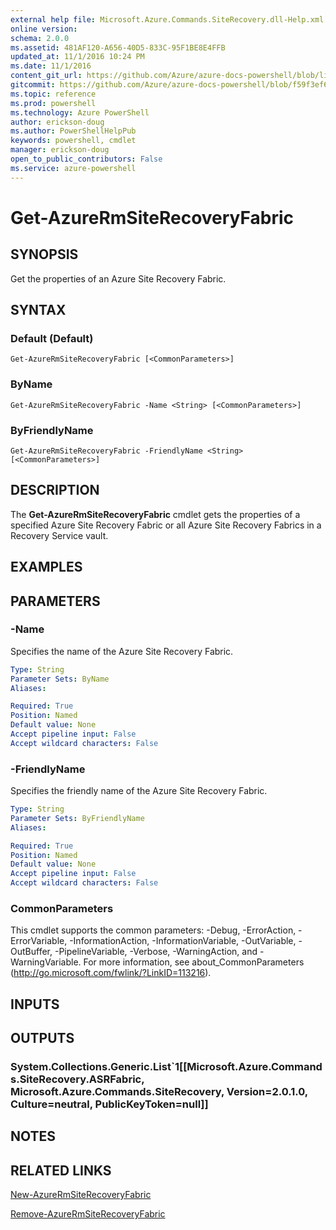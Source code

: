 ```yaml
---
external help file: Microsoft.Azure.Commands.SiteRecovery.dll-Help.xml
online version: 
schema: 2.0.0
ms.assetid: 481AF120-A656-40D5-833C-95F1BE8E4FFB
updated_at: 11/1/2016 10:24 PM
ms.date: 11/1/2016
content_git_url: https://github.com/Azure/azure-docs-powershell/blob/live/azureps-cmdlets-docs/ResourceManager/AzureRM.SiteRecovery/v3.1.0/Get-AzureRmSiteRecoveryFabric.md
gitcommit: https://github.com/Azure/azure-docs-powershell/blob/f59f3ef60bc592383812213e69fd77ba950759ed/azureps-cmdlets-docs/ResourceManager/AzureRM.SiteRecovery/v3.1.0/Get-AzureRmSiteRecoveryFabric.md
ms.topic: reference
ms.prod: powershell
ms.technology: Azure PowerShell
author: erickson-doug
ms.author: PowerShellHelpPub
keywords: powershell, cmdlet
manager: erickson-doug
open_to_public_contributors: False
ms.service: azure-powershell
---
```


# Get-AzureRmSiteRecoveryFabric

## SYNOPSIS
Get the properties of an Azure Site Recovery Fabric.

## SYNTAX

### Default (Default)
```
Get-AzureRmSiteRecoveryFabric [<CommonParameters>]
```

### ByName
```
Get-AzureRmSiteRecoveryFabric -Name <String> [<CommonParameters>]
```

### ByFriendlyName
```
Get-AzureRmSiteRecoveryFabric -FriendlyName <String> [<CommonParameters>]
```

## DESCRIPTION
The **Get-AzureRmSiteRecoveryFabric** cmdlet gets the properties of a specified Azure Site Recovery Fabric or all Azure Site Recovery Fabrics in a Recovery Service vault.

## EXAMPLES


## PARAMETERS

### -Name
Specifies the name of the Azure Site Recovery Fabric.

```yaml
Type: String
Parameter Sets: ByName
Aliases:

Required: True
Position: Named
Default value: None
Accept pipeline input: False
Accept wildcard characters: False
```

### -FriendlyName
Specifies the friendly name of the Azure Site Recovery Fabric.

```yaml
Type: String
Parameter Sets: ByFriendlyName
Aliases:

Required: True
Position: Named
Default value: None
Accept pipeline input: False
Accept wildcard characters: False
```

### CommonParameters
This cmdlet supports the common parameters: -Debug, -ErrorAction, -ErrorVariable, -InformationAction, -InformationVariable, -OutVariable, -OutBuffer, -PipelineVariable, -Verbose, -WarningAction, and -WarningVariable. For more information, see about_CommonParameters (http://go.microsoft.com/fwlink/?LinkID=113216).

## INPUTS

## OUTPUTS

### System.Collections.Generic.List`1[[Microsoft.Azure.Commands.SiteRecovery.ASRFabric, Microsoft.Azure.Commands.SiteRecovery, Version=2.0.1.0, Culture=neutral, PublicKeyToken=null]]

## NOTES

## RELATED LINKS

[New-AzureRmSiteRecoveryFabric](xref:ResourceManager/AzureRM.SiteRecovery/v3.1.0/New-AzureRmSiteRecoveryFabric.md)

[Remove-AzureRmSiteRecoveryFabric](xref:ResourceManager/AzureRM.SiteRecovery/v3.1.0/Remove-AzureRmSiteRecoveryFabric.md)
